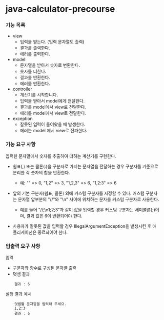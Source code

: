 # java-calculator-precourse

### 기능 목록

- view
    - 입력을 받는다. (입력 문자열도 출력)
    - 결과를 출력한다.
    - 에러를 출력한다.
- model
    - 문자열을 받아서 숫자로 변환한다.
    - 숫자를 더한다.
    - 결과를 반환한다.
    - 에러를 반환한다.
- controller
    - 계산기를 시작합니다.
    - 입력을 받아서 model에게 전달한다.
    - 결과를 model에서 view로 전달한다.
    - 에러를 model에서 view로 전달한다.
- exception
    - 잘못된 입력이 들어왔을 때 발생한다.
    - 에러는 model 에서 view로 전파한다.

### 기능 요구 사항
입력한 문자열에서 숫자를 추출하여 더하는 계산기를 구현한다.

- 쉼표(,) 또는 콜론(:)을 구분자로 가지는 문자열을 전달하는 경우 구분자를 기준으로 분리한 각 숫자의 합을 반환한다.
  - 예: "" => 0, "1,2" => 3, "1,2,3" => 6, "1,2:3" => 6

- 앞의 기본 구분자(쉼표, 콜론) 외에 커스텀 구분자를 지정할 수 있다. 커스텀 구분자는 문자열 앞부분의 "//"와 "\n" 사이에 위치하는 문자를 커스텀 구분자로 사용한다.
  - 예를 들어 "//;\n1;2;3"과 같이 값을 입력할 경우 커스텀 구분자는 세미콜론(;)이며, 결과 값은 6이 반환되어야 한다.

- 사용자가 잘못된 값을 입력할 경우 IllegalArgumentException을 발생시킨 후 애플리케이션은 종료되어야 한다.

### 입출력 요구 사항
입력
- 구분자와 양수로 구성된 문자열
출력
- 덧셈 결과
```aiignore
    결과 : 6
```
실행 결과 예시
```aiignore
    덧셈할 문자열을 입력해 주세요.
    1,2:3
    결과 : 6
```


